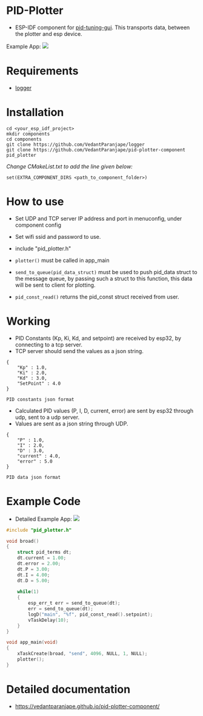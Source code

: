 # PID-Plotter

* ESP-IDF component for [pid-tuning-gui](https://github.com/VedantParanjape/pid-tuning-gui). This transports data, between the plotter and esp device.

Example App: ![](https://github.com/VedantParanjape/esp-component-examples/tree/master/pid_plotter_example)
# Requirements

* [logger](https://github.com/VedantParanjape/logger)  

# Installation

    cd <your_esp_idf_project>
    mkdir components
    cd components
    git clone https://github.com/VedantParanjape/logger   
    git clone https://github.com/VedantParanjape/pid-plotter-component pid_plotter

*Change CMakeList.txt to add the line given below:*   

    set(EXTRA_COMPONENT_DIRS <path_to_component_folder>)

# How to use

* Set UDP and TCP server IP address and port in menuconfig, under component config
* Set wifi ssid and password to use.    
* include "pid_plotter.h"

* `plotter()` must be called in app_main  
* `send_to_queue(pid_data_struct)` must be used to push pid_data struct to the message queue, by passing such a struct to this function, this data will be sent to client for plotting.  
* `pid_const_read()` returns the pid_const struct received from user. 

# Working

* PID Constants (Kp, Ki, Kd, and setpoint) are received by esp32, by connecting to a tcp server.
* TCP server should send the values as a json string.
```
{
    "Kp" : 1.0,
    "Ki" : 2.0,
    "Kd" : 3.0,
    "SetPoint" : 4.0
}

PID constants json format
```
* Calculated PID values (P, I, D, current, error) are sent by esp32 through udp, sent to a udp server.
* Values are sent as a json string through UDP.
```
{
    "P" : 1.0,
    "I" : 2.0,
    "D" : 3.0,
    "current" : 4.0,
    "error" : 5.0
}

PID data json format
```
# Example Code
* Detailed Example App: ![](https://github.com/VedantParanjape/esp-component-examples/tree/master/pid_plotter_example)

```C
#include "pid_plotter.h"

void broad()
{
    struct pid_terms dt;
    dt.current = 1.00;
    dt.error = 2.00;
    dt.P = 3.00;
    dt.I = 4.00;
    dt.D = 5.00;
    
    while(1)
    {
        esp_err_t err = send_to_queue(dt);
        err = send_to_queue(dt);
        logD("main", "%f", pid_const_read().setpoint);
        vTaskDelay(10);
    }
}

void app_main(void)
{
    xTaskCreate(broad, "send", 4096, NULL, 1, NULL);
    plotter();
}
```
# Detailed documentation

* https://vedantparanjape.github.io/pid-plotter-component/ 
